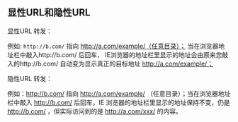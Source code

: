 ## **显性URL和隐性URL**

显性URL 转发：

例如: `http://b.com/` 指向 http://a.com/example/（任意目录）； 当在浏览器地址栏中敲入http://b.com/ 后回车， IE浏览器的地址栏里显示的地址会由原来您敲入的http://b.com/ 自动变为显示真正的目标地址 http://a.com/example/；

隐性URL 转发：

例如：http://b.com/ 指向 http://a.com/example/ （任意目录）；当在浏览器地址栏中敲入 http://b.com/ 后回车，IE 浏览器的地址栏里显示的地址保持不变，仍是 http://b.com/ ，但实际访问到的是 http://a.com/xxx/ 的内容。

 

